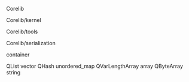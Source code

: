 Corelib

Corelib/kernel

Corelib/tools

Corelib/serialization



container

QList vector
QHash unordered_map
QVarLengthArray array
QByteArray string
